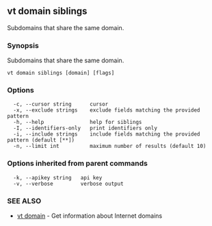 ## vt domain siblings

Subdomains that share the same domain.

### Synopsis

Subdomains that share the same domain.

```
vt domain siblings [domain] [flags]
```

### Options

```
  -c, --cursor string      cursor
  -x, --exclude strings    exclude fields matching the provided pattern
  -h, --help               help for siblings
  -I, --identifiers-only   print identifiers only
  -i, --include strings    include fields matching the provided pattern (default [**])
  -n, --limit int          maximum number of results (default 10)
```

### Options inherited from parent commands

```
  -k, --apikey string   api key
  -v, --verbose         verbose output
```

### SEE ALSO

* [vt domain](vt_domain.md)	 - Get information about Internet domains

